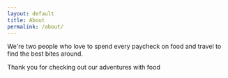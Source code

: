 ```yaml
---
layout: default
title: About
permalink: /about/
---
```


We're two people who love to spend every paycheck on food and travel to find the best bites around.  

Thank you for checking out our adventures with food
